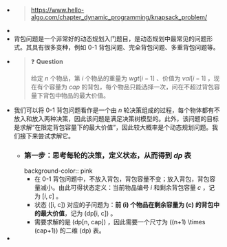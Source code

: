 - > https://www.hello-algo.com/chapter_dynamic_programming/knapsack_problem/
-
- 背包问题是一个非常好的动态规划入门题目，是动态规划中最常见的问题形式。其具有很多变种，例如 0-1 背包问题、完全背包问题、多重背包问题等。
- > ❓ **Question**
  >
  >给定 $n$ 个物品，第 $i$ 个物品的重量为 $wgt[i-1]$ 、价值为 $val[i-1]$ ，现在有个容量为 $cap$ 的背包，每个物品只能选择一次，问在不超过背包容量下背包中物品的最大价值。
- 我们可以将 0-1 背包问题看作是一个由 $n$ 轮决策组成的过程，每个物体都有不放入和放入两种决策，因此该问题是满足决策树模型的。此外，该问题的目标是求解“在限定背包容量下的最大价值”，因此较大概率是个动态规划问题。我们接下来尝试求解它。
	- ### 第一步：思考每轮的决策，定义状态，从而得到 $dp$ 表
	  background-color:: pink
		- 在 0-1 背包问题中，不放入背包，背包容量不变；放入背包，背包容量减小。由此可得状态定义：当前物品编号 $i$ 和剩余背包容量 $c$ ，记为 $[i,c]$ 。
		- 状态 \([i, c]\) 对应的子问题为：**前 \(i\) 个物品在剩余容量为 \(c\) 的背包中的最大价值**，记为 \(dp[i, c]\) 。
		- 需要求解的是 \(dp[n, cap]\) ，因此需要一个尺寸为 \((n+1) \times (cap+1)\) 的二维 \(dp\) 表。
-